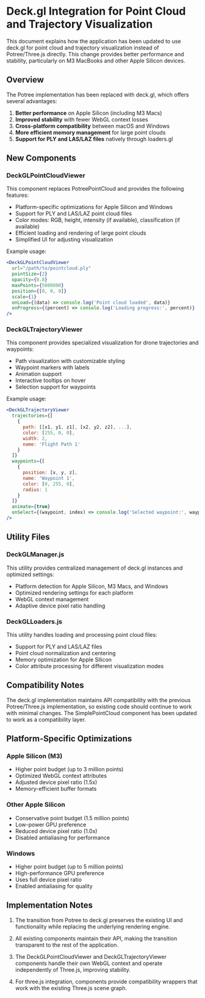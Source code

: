 # Deck.gl Integration for Point Cloud and Trajectory Visualization

This document explains how the application has been updated to use deck.gl for point cloud and trajectory visualization instead of Potree/Three.js directly. This change provides better performance and stability, particularly on M3 MacBooks and other Apple Silicon devices.

## Overview

The Potree implementation has been replaced with deck.gl, which offers several advantages:

1. **Better performance** on Apple Silicon (including M3 Macs)
2. **Improved stability** with fewer WebGL context losses
3. **Cross-platform compatibility** between macOS and Windows
4. **More efficient memory management** for large point clouds
5. **Support for PLY and LAS/LAZ files** natively through loaders.gl

## New Components

### DeckGLPointCloudViewer

This component replaces PotreePointCloud and provides the following features:

- Platform-specific optimizations for Apple Silicon and Windows
- Support for PLY and LAS/LAZ point cloud files
- Color modes: RGB, height, intensity (if available), classification (if available)
- Efficient loading and rendering of large point clouds
- Simplified UI for adjusting visualization

Example usage:

```jsx
<DeckGLPointCloudViewer
  url="/path/to/pointcloud.ply"
  pointSize={2}
  opacity={0.8}
  maxPoints={5000000}
  position={[0, 0, 0]}
  scale={1}
  onLoad={(data) => console.log('Point cloud loaded', data)}
  onProgress={(percent) => console.log('Loading progress:', percent)}
/>
```

### DeckGLTrajectoryViewer

This component provides specialized visualization for drone trajectories and waypoints:

- Path visualization with customizable styling
- Waypoint markers with labels
- Animation support
- Interactive tooltips on hover
- Selection support for waypoints

Example usage:

```jsx
<DeckGLTrajectoryViewer
  trajectories={[
    {
      path: [[x1, y1, z1], [x2, y2, z2], ...],
      color: [255, 0, 0],
      width: 2,
      name: 'Flight Path 1'
    }
  ]}
  waypoints={[
    {
      position: [x, y, z],
      name: 'Waypoint 1',
      color: [0, 255, 0],
      radius: 1
    }
  ]}
  animate={true}
  onSelect={(waypoint, index) => console.log('Selected waypoint:', waypoint)}
/>
```

## Utility Files

### DeckGLManager.js

This utility provides centralized management of deck.gl instances and optimized settings:

- Platform detection for Apple Silicon, M3 Macs, and Windows
- Optimized rendering settings for each platform
- WebGL context management
- Adaptive device pixel ratio handling

### DeckGLLoaders.js

This utility handles loading and processing point cloud files:

- Support for PLY and LAS/LAZ files
- Point cloud normalization and centering
- Memory optimization for Apple Silicon
- Color attribute processing for different visualization modes

## Compatibility Notes

The deck.gl implementation maintains API compatibility with the previous Potree/Three.js implementation, so existing code should continue to work with minimal changes. The SimplePointCloud component has been updated to work as a compatibility layer.

## Platform-Specific Optimizations

### Apple Silicon (M3)

- Higher point budget (up to 3 million points)
- Optimized WebGL context attributes
- Adjusted device pixel ratio (1.5x)
- Memory-efficient buffer formats

### Other Apple Silicon

- Conservative point budget (1.5 million points)
- Low-power GPU preference
- Reduced device pixel ratio (1.0x)
- Disabled antialiasing for performance

### Windows

- Higher point budget (up to 5 million points)
- High-performance GPU preference
- Uses full device pixel ratio
- Enabled antialiasing for quality

## Implementation Notes

1. The transition from Potree to deck.gl preserves the existing UI and functionality while replacing the underlying rendering engine.

2. All existing components maintain their API, making the transition transparent to the rest of the application.

3. The DeckGLPointCloudViewer and DeckGLTrajectoryViewer components handle their own WebGL context and operate independently of Three.js, improving stability.

4. For three.js integration, components provide compatibility wrappers that work with the existing Three.js scene graph. 